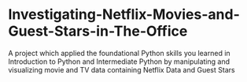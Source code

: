 # Investigating-Netflix-Movies-and-Guest-Stars-in-The-Office
A project which  applied the foundational Python skills you learned in Introduction to Python and Intermediate Python by manipulating and visualizing movie and TV data containing Netflix Data and Guest Stars
